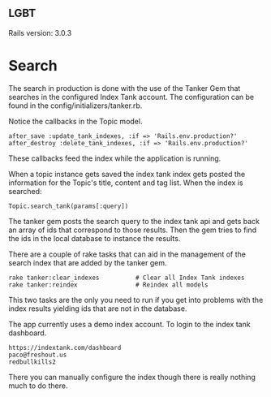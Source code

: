 ## LGBT

Rails version: 3.0.3

# Search

The search in production is done with the use of the Tanker Gem that
searches in the configured Index Tank account. The configuration can be
found in the config/initializers/tanker.rb.

Notice the callbacks in the Topic model.

    after_save :update_tank_indexes, :if => 'Rails.env.production?'
    after_destroy :delete_tank_indexes, :if => 'Rails.env.production?'

These callbacks feed the index while the application is running.

When a topic instance gets saved the index tank index gets posted the
information for the Topic's title, content and tag list. When the index
is searched:

    Topic.search_tank(params[:query])

The tanker gem posts the search query to the index tank api and gets
back an array of ids that correspond to those results. Then the gem
tries to find the ids in the local database to instance the results.

There are a couple of rake tasks that can aid in the management of the
search index that are added by the tanker gem.

    rake tanker:clear_indexes          # Clear all Index Tank indexes
    rake tanker:reindex                # Reindex all models

This two tasks are the only you need to run if you get into problems
with the index results yielding ids that are not in the database.

The app currently uses a demo index account. To login to the index tank
dashboard.

    https://indextank.com/dashboard
    paco@freshout.us
    redbullkills2

There you can manually configure the index though there is really
nothing much to do there.
